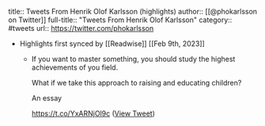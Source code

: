 title:: Tweets From Henrik Olof Karlsson (highlights)
author:: [[@phokarlsson on Twitter]]
full-title:: "Tweets From Henrik Olof Karlsson"
category:: #tweets
url:: https://twitter.com/phokarlsson

- Highlights first synced by [[Readwise]] [[Feb 9th, 2023]]
	- If you want to master something, you should study the highest achievements of you field.
	  
	  What if we take this approach to raising and educating children?
	  
	  An essay
	  
	  https://t.co/YxARNjOl9c ([View Tweet](https://twitter.com/phokarlsson/status/1622626217391280129))